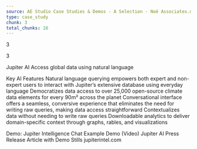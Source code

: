 ```yaml
---
source: AE Studio Case Studies & Demos - A Selection - Noë Associates.md
type: case_study
chunk: 3
total_chunks: 16
---
```


3

3

Jupiter AI
Access global data using natural language

Key AI Features
Natural language querying empowers both expert and non-expert users to interact with Jupiter’s extensive database using everyday language
Democratizes data access to over 25,000 open-source climate data elements for every 90m² across the planet
Conversational interface offers a seamless, conversive experience that eliminates the need for writing raw queries, making data access straightforward
Contextualizes data without needing to write raw queries
Downloadable analytics to deliver domain-specific context through graphs, rables, and visualizations

Demo:
Jupiter Intelligence Chat Example Demo (Video)
Jupiter AI Press Release Article with Demo Stills
jupiterintel.com